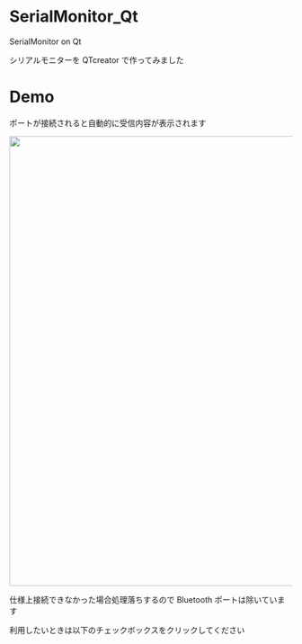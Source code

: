 # SerialMonitor_Qt

SerialMonitor on Qt

シリアルモニターを QTcreator で作ってみました

# Demo

ポートが接続されると自動的に受信内容が表示されます

<img height=800 src="https://user-images.githubusercontent.com/91818705/171824071-a2f0f551-368a-47d0-868d-9301782ce182.png">

仕様上接続できなかった場合処理落ちするので Bluetooth ポートは除いています

利用したいときは以下のチェックボックスをクリックしてください
